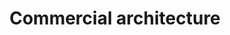---
title: Commercial architecture
longTitle: 'Commercial architecture'
tags:
- gccommon
french:
- "[[Architecture commerciale]]"
---